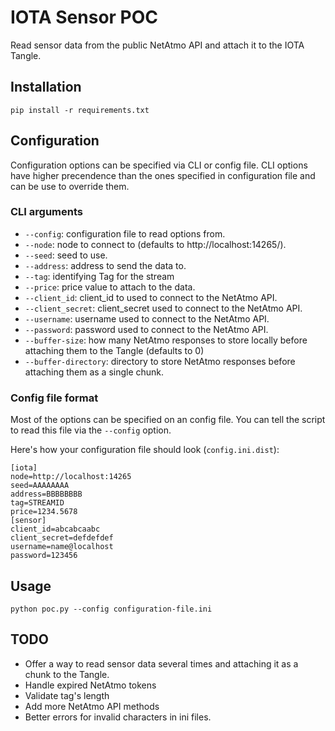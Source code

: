 # IOTA Sensor POC

Read sensor data from the public NetAtmo API and attach it to the IOTA Tangle.

## Installation

```
pip install -r requirements.txt
```

## Configuration

Configuration options can be specified via CLI or config file. CLI options have higher precendence than the ones specified in configuration file and can be use to override them.

### CLI arguments

  - `--config`: configuration file to read options from.
  - `--node`: node to connect to (defaults to http://localhost:14265/).
  - `--seed`: seed to use.
  - `--address`: address to send the data to.
  - `--tag`: identifying Tag for the stream
  - `--price`: price value to attach to the data.
  - `--client_id`: client_id to used to connect to the NetAtmo API.
  - `--client_secret`: client_secret used to connect to the NetAtmo API.
  - `--username`: username used to connect to the NetAtmo API.
  - `--password`: password used to connect to the NetAtmo API.
  - `--buffer-size`: how many NetAtmo responses to store locally before attaching them to the Tangle (defaults to 0)
  - `--buffer-directory`: directory to store NetAtmo responses before attaching them as a single chunk.


### Config file format

Most of the options can be specified on an config file. You can tell the script to read this file via the `--config` option.

Here's how your configuration file should look (`config.ini.dist`):

```
[iota]
node=http://localhost:14265
seed=AAAAAAAA
address=BBBBBBBB
tag=STREAMID
price=1234.5678
[sensor]
client_id=abcabcaabc
client_secret=defdefdef
username=name@localhost
password=123456
```

## Usage

```
python poc.py --config configuration-file.ini
```

## TODO

- Offer a way to read sensor data several times and attaching it as a chunk to the Tangle.
- Handle expired NetAtmo tokens
- Validate tag's length
- Add more NetAtmo API methods
- Better errors for invalid characters in ini files.
